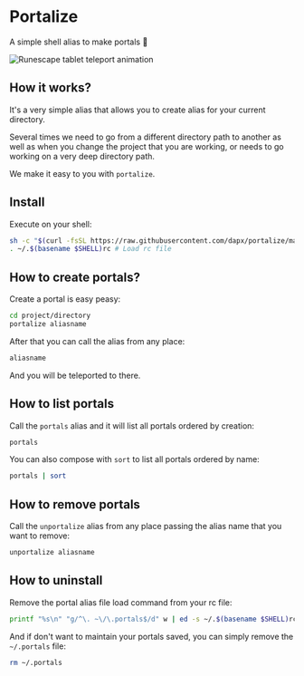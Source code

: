 # Portalize

A simple shell alias to make portals 🧙

![Runescape tablet teleport animation](https://oldschool.runescape.wiki/images/1/1a/Teleport_Tablet.gif)

## How it works?

It's a very simple alias that allows you to create alias for your current directory.

Several times we need to go from a different directory path to another as well as when you change the project that you are working, or needs to go working on a very deep directory path.

We make it easy to you with `portalize`.

## Install

Execute on your shell:

```sh
sh -c "$(curl -fsSL https://raw.githubusercontent.com/dapx/portalize/master/install.sh)"
. ~/.$(basename $SHELL)rc # Load rc file
```

## How to create portals?

Create a portal is easy peasy:

```sh
cd project/directory
portalize aliasname
```

After that you can call the alias from any place:

```sh
aliasname
```

And you will be teleported to there.

## How to list portals

Call the `portals` alias and it will list all portals ordered by creation:

```sh
portals
```

You can also compose with `sort` to list all portals ordered by name:

```sh
portals | sort
```

## How to remove portals

Call the `unportalize` alias from any place passing the alias name that you want to remove:

```sh
unportalize aliasname
```

## How to uninstall

Remove the portal alias file load command from your rc file:

```sh
printf "%s\n" "g/^\. ~\/\.portals$/d" w | ed -s ~/.$(basename $SHELL)rc
```

And if don't want to maintain your portals saved, you can simply remove the `~/.portals` file:

```sh
rm ~/.portals
```
